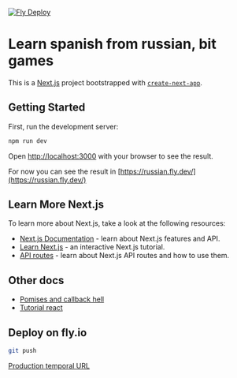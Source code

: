 [![Fly Deploy](https://github.com/aloon/russian/actions/workflows/fly.yml/badge.svg)](https://github.com/aloon/russian/actions/workflows/fly.yml)

# Learn spanish from russian, bit games

This is a [Next.js](https://nextjs.org/) project bootstrapped with [`create-next-app`](https://github.com/vercel/next.js/tree/canary/packages/create-next-app).

## Getting Started

First, run the development server:

```bash
npm run dev
```

Open [http://localhost:3000](http://localhost:3000) with your browser to see the result.

For now you can see the result in [https://russian.fly.dev/](https://russian.fly.dev/)

## Learn More Next.js

To learn more about Next.js, take a look at the following resources:

- [Next.js Documentation](https://nextjs.org/docs) - learn about Next.js features and API.
- [Learn Next.js](https://nextjs.org/learn) - an interactive Next.js tutorial.
- [API routes](https://nextjs.org/docs/api-routes/introduction) - learn about Next.js API routes and how to use them.

## Other docs

- [Pomises and callback hell](https://nmariasdev.medium.com/convierte-los-callbacks-en-promesas-y-dile-adi%C3%B3s-al-callback-hell-edb482ab8552)
- [Tutorial react](https://es.reactjs.org/tutorial/tutorial.html)

## Deploy on fly.io
```bash	
git push
```	

[Production temporal URL](https://russian.fly.dev)


